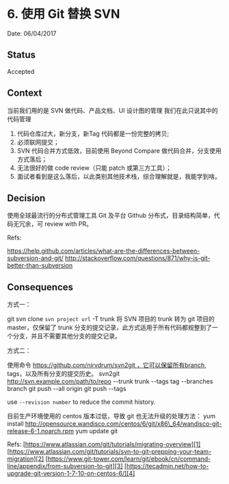# 6. 使用 Git 替换 SVN

Date: 06/04/2017

## Status

Accepted

## Context

当前我们用的是 SVN 做代码、产品文档、UI 设计图的管理
我们在此只说其中的代码管理
1. 代码仓库过大，新分支，新Tag 代码都是一份完整的拷贝;
2. 必须联网提交；
3. SVN 代码合并方式低效，目前使用 Beyond Compare 做代码合并，分支使用方式落后；
4. 无法很好的做 code review（只能 patch 或第三方工具）；
5. 面试者看到是这么落后，以此类别其他技术栈，综合理解就是，我能学到啥。

## Decision

使用全球最流行的分布式管理工具 Git 及平台 Github
分布式，目录结构简单，代码无冗余，可 review with PR。

Refs:

https://help.github.com/articles/what-are-the-differences-between-subversion-and-git/
http://stackoverflow.com/questions/871/why-is-git-better-than-subversion  

## Consequences

方式一：  

git svn clone `svn project url` -T trunk
将 SVN 项目的 trunk 转为 git 项目的 master，仅保留了 trunk 分支的提交记录，此方式适用于所有代码都规整到了一个分支，并且不需要其他分支的提交记录。

方式二：

使用命令 https://github.com/nirvdrum/svn2git ，它可以保留所有branch, tags，以及所有分支的提交历史。
svn2git http://svn.example.com/path/to/repo --trunk trunk --tags tag --branches branch
git push --all origin
git push --tags

use `--revision number` to reduce the commit history.

目前生产环境使用的 centos 版本过低，导致 git 也无法升级的处理方法：
yum install http://opensource.wandisco.com/centos/6/git/x86\_64/wandisco-git-release-6-1.noarch.rpm
yum update git

Refs:
[https://www.atlassian.com/git/tutorials/migrating-overview][1]
[https://www.atlassian.com/git/tutorials/svn-to-git-prepping-your-team-migration][2]
[https://www.git-tower.com/learn/git/ebook/cn/command-line/appendix/from-subversion-to-git][3]
[https://tecadmin.net/how-to-upgrade-git-version-1-7-10-on-centos-6/][4]

[1]:	https://www.atlassian.com/git/tutorials/migrating-overview
[2]:	https://www.atlassian.com/git/tutorials/svn-to-git-prepping-your-team-migration
[3]:	https://www.git-tower.com/learn/git/ebook/cn/command-line/appendix/from-subversion-to-git
[4]:	https://tecadmin.net/how-to-upgrade-git-version-1-7-10-on-centos-6/